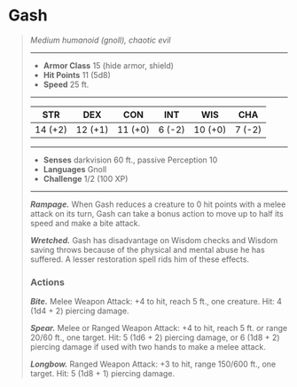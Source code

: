 # Gash
>*Medium humanoid (gnoll), chaotic evil*
>___
>- **Armor Class** 15 (hide armor, shield)
>- **Hit Points** 11 (5d8)
>- **Speed** 25 ft.
>___
>|STR|DEX|CON|INT|WIS|CHA|
>|:---:|:---:|:---:|:---:|:---:|:---:|
>|14 (+2)|12 (+1)|11 (+0)|6 (-2)|10 (+0)|7 (-2)|
>___
>- **Senses** darkvision 60 ft., passive Perception 10
>- **Languages** Gnoll
>- **Challenge** 1/2 (100 XP)
>___
>***Rampage.*** When Gash reduces a creature to 0 hit points with a melee attack on its turn, Gash can take a bonus action to move up to half its speed and make a bite attack.  
>
>***Wretched.*** Gash has disadvantage on Wisdom checks and Wisdom saving throws because of the physical and mental abuse he has suffered. A lesser restoration spell rids him of these effects.  
>
>### Actions
>***Bite.*** Melee Weapon Attack: +4 to hit, reach 5 ft., one creature. Hit: 4 (1d4 + 2) piercing damage.  
>
>***Spear.*** Melee  or Ranged Weapon Attack: +4 to hit, reach 5 ft. or range 20/60 ft., one target. Hit: 5 (1d6 + 2) piercing damage, or 6 (1d8 + 2) piercing damage if used with two hands to make a melee attack.  
>
>***Longbow.*** Ranged Weapon Attack: +3 to hit, range 150/600 ft., one target. Hit: 5 (1d8 + 1) piercing damage.